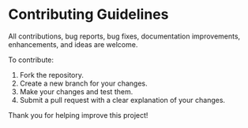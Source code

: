 # Contributing Guidelines

All contributions, bug reports, bug fixes, documentation improvements, enhancements, and ideas are welcome.

To contribute:

1. Fork the repository.
2. Create a new branch for your changes.
3. Make your changes and test them.
4. Submit a pull request with a clear explanation of your changes.

Thank you for helping improve this project!
